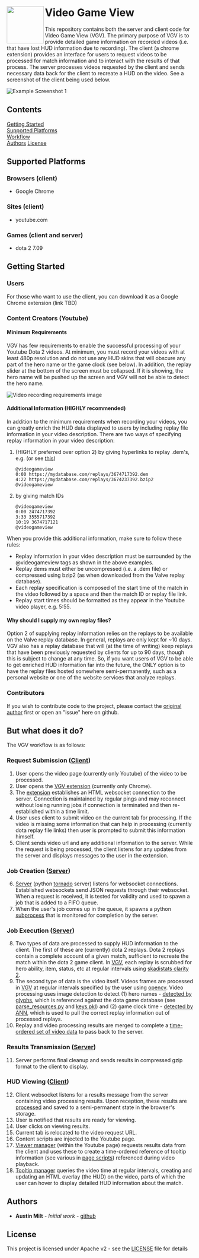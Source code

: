 # <img align="left" width="100" height="100" src="https://storage.googleapis.com/vgv-marketing/icon.png"> Video Game View


This repository contains both the server and client code for Video Game View (VGV). The primary purpose of VGV is to provide detailed game information on recorded videos (i.e. that have lost HUD information due to recording). The client (a chrome extension) provides an interface for users to request videos to be processed for match information and to interact with the results of that process. The server processes videos requested by the client and sends necessary data back for the client to recreate a HUD on the video. See a screenshot of the client being used below.

![Example Screenshot 1](https://storage.googleapis.com/vgv-marketing/screenshot2.png "Example Screenshot 1")

## Contents
[Getting Started](#getting-started)  
[Supported Platforms](#supported-platforms)  
[Workflow](#but-what-does-it-do?)  
[Authors](#authors)
[License](#license)




## Supported Platforms
### Browsers (client)
* Google Chrome

### Sites (client)
* youtube.com

### Games (client and server)
* dota 2 7.09




## Getting Started
### Users
For those who want to use the client, you can download it as a Google Chrome extension (link TBD)

### Content Creators (Youtube)
#### Minimum Requirements
VGV has few requirements to enable the successful processing of your Youtube Dota 2 videos. At minimum, you must record your videos with at least 480p resolution and do not use any HUD skins that will obscure any part of the hero name or the game clock (see below). In addition, the replay slider at the bottom of the screen must be collapsed. If it is showing, the hero name will be pushed up the screen and VGV will not be able to detect the hero name.

![Video recording requirements image](https://storage.googleapis.com/vgv-marketing/content_creators_1.png "Video recording requirements")

#### Additional Information (HIGHLY recommended)
In addition to the minimum requirements when recording your videos, you can greatly enrich the HUD data displayed to users by including replay file information in your video description. There are two ways of specifying replay information in your video description:

1. (HIGHLY preferred over option 2) by giving hyperlinks to replay .dem's, e.g. (or see [this](https://www.youtube.com/watch?v=qG8JpKFPNdE))
   ```
   @videogameview
   0:00 https://mydatabase.com/replays/3674717392.dem
   4:22 https://mydatabase.com/replays/3674237392.bzip2
   @videogameview
   ```
   
2. by giving match IDs
   ```
   @videogameview
   0:00 2474717392
   3:33 3555717392
   10:19 3674717121
   @videogameview
   ```

When you provide this additional information, make sure to follow these rules:
* Replay information in your video description must be surrounded by the @videogameview tags as shown in the above examples.
* Replay dems must either be uncompressed (i.e. a .dem file) or compressed using bzip2 (as when downloaded from the Valve replay database).
* Each replay specification is composed of the start time of the match in the video followed by a space and then the match ID or replay file link.
* Replay start times should be formatted as they appear in the Youtube video player, e.g. 5:55.

#### Why should I supply my own replay files?
Option 2 of supplying replay information relies on the replays to be available on the Valve replay database. In general, replays are only kept for ~10 days. VGV also has a replay database that will (at the time of writing) keep replays that have been previously requested by clients for up to 90 days, though this is subject to change at any time. So, if you want users of VGV to be able to get enriched HUD information far into the future, the ONLY option is to have the replay files hosted somewhere semi-permanently, such as a personal website or one of the website services that analyze replays.

### Contributors
If you wish to contribute code to the project, please contact the [original author](#authors) first or open an "issue" here on github.




## But what does it do?
The VGV workflow is as follows:

### Request Submission ([Client](client/deployment/chrome))
1. User opens the video page (currently only Youtube) of the video to be processed.
2. User opens the [VGV extension](client/deployment/chrome/popup/scripts/popup.js) (currently only Chrome).
3. The [extension](client/deployment/chrome/background/websocket_client.js) establishes an HTML websocket connection to the server. Connection is maintained by regular pings and may reconnect without losing running jobs if connection is terminated and then re-established within a time limit.
4. User uses client to submit video on the current tab for processing. If the video is missing some information that can help in processing (currently dota replay file links) then user is prompted to submit this information himself.
5. Client sends video url and any additional information to the server. While the request is being processed, the client listens for any updates from the server and displays messages to the user in the extension.

### Job Creation ([Server](server))
6. [Server](server/deployment/server.py) (python [tornado](http://www.tornadoweb.org/en/stable/) server) listens for websocket connections. Established websockets send JSON requests through their websocket. When a request is received, it is tested for validity and used to spawn a job that is added to a FIFO queue.
7. When the user's job comes up in the queue, it spawns a python [subprocess](server/deployment/jobs/jobs_tornado.py) that is monitored for completion by the server.

### Job Execution ([Server](server))
8. Two types of data are processed to supply HUD information to the client. The first of these are (currently) dota 2 replays. Dota 2 replays contain a complete account of a given match, sufficient to recreate the match within the dota 2 game client. In [VGV](server/replay_processing/src/ReplayParser.java), each replay is scrubbed for hero ability, item, status, etc at regular intervals using [skadistats clarity 2](https://github.com/skadistats/clarity). 
9. The second type of data is the video itself. Videos frames are processed in [VGV](server/video_processing/src/video/VideoParser.java) at regular intervals specified by the user using [opencv](https://opencv.org/). Video processing uses image detection to detect (1) hero names - [detected by glyphs](server/video_processing/src/training/trainers/NameTrainerAvgImg.java), which is referenced against the dota game database (see [parse_resources.py](server/deployment/utilities/parse_resources.py) and [keys.pkl](server/deployment/resources)) and (2) game clock time - [detected by ANN](server/video_processing/src/training/trainers/ClockTrainerDigitANN.java), which is used to pull the correct replay information out of processed replays.
10. Replay and video processing results are merged to complete a [time-ordered set of video data](server/deployment/jobs/jobs.py) to pass back to the server.

### Results Transmission ([Server](server))
11. Server performs final cleanup and sends results in compressed gzip format to the client to display.

### HUD Viewing ([Client](client/deployment/chrome))
12. Client websocket listens for a results message from the server containing video processing results. Upon reception, these results are [processed](client/deployment/chrome/background/websocket_client.js) and saved to a semi-permanent state in the browser's storage.
13. User is notified that results are ready for viewing.
14. User clicks on viewing results.
15. Current tab is relocated to the video request URL.
16. Content scripts are injected to the Youtube page.
17. [Viewer manager](client/deployment/chrome/page/scripts/master.js) (within the Youtube page) requests results data from the client and uses these to create a time-ordered reference of tooltip information (see various in [page scripts](client/deployment/chrome/page/scripts)) referenced during video playback.
18. [Tooltip manager](client/deployment/chrome/page/scripts/tooltip_manager.js) queries the video time at regular intervals, creating and updating an HTML overlay (the HUD) on the video, parts of which the user can hover to display detailed HUD information about the match.




## Authors

* **Austin Milt** - *Initial work* - [github](https://github.com/austinmilt)




## License

This project is licensed under Apache v2 - see the [LICENSE](LICENSE) file for details